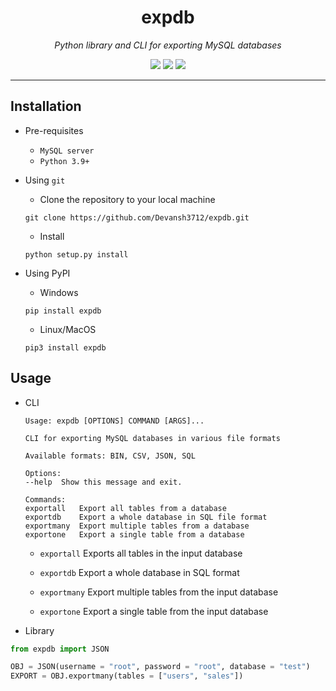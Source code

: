 <h1 align = "center"> expdb </h1>
<p align = "center"><i> Python library and CLI for exporting MySQL databases </i></p>

<p align = "center">
  <a href = "https://www.python.org"><img src="https://img.shields.io/badge/python%20-%2314354C.svg?&style=for-the-badge&logo=python&logoColor=white"/></a>
  <a href = "https://www.mysql.com/"><img src=https://img.shields.io/badge/MySQL-00000F?style=for-the-badge&logo=mysql&logoColor=white/></a>
  <a href = "./LICENSE"><img src = "https://img.shields.io/github/license/Devansh3712/PySQL?style=for-the-badge"></a>
</p>

---

## Installation

- Pre-requisites
    - `MySQL server`
    - `Python 3.9+`

- Using `git`
    - Clone the repository to your local machine
    ```console
    git clone https://github.com/Devansh3712/expdb.git
    ```
    - Install
    ```console
    python setup.py install
    ```

- Using PyPI
    - Windows
    ```console
    pip install expdb
    ```
    - Linux/MacOS
    ```console
    pip3 install expdb
    ```

## Usage

- CLI
    ```
    Usage: expdb [OPTIONS] COMMAND [ARGS]...

    CLI for exporting MySQL databases in various file formats

    Available formats: BIN, CSV, JSON, SQL

    Options:
    --help  Show this message and exit.

    Commands:
    exportall   Export all tables from a database
    exportdb    Export a whole database in SQL file format
    exportmany  Export multiple tables from a database
    exportone   Export a single table from a database
    ```
    - `exportall`
    Exports all tables in the input database

    - `exportdb`
    Export a whole database in SQL format

    - `exportmany`
    Export multiple tables from the input database

    - `exportone`
    Export a single table from the input database

- Library

```python
from expdb import JSON

OBJ = JSON(username = "root", password = "root", database = "test")
EXPORT = OBJ.exportmany(tables = ["users", "sales"])
```
